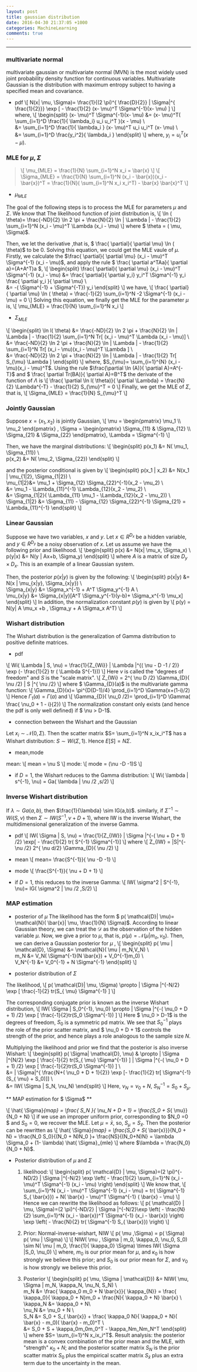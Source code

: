 ```yaml
---
layout: post
title: gaussian distribution
date: 2016-04-30 21:37:05 +1000 
categories: MachineLearning
comments: true
---
```


----------

### multivariate normal ###
multivariate gaussian or multivariate normal (MVN) is the most widely used joint probability density function for continuous variables. Multivariate Gaussian is the distribution with maximum entropy subject to having a specified mean and covariance. 

- pdf 
\\[
N(x| \mu, \Sigma)= \frac{1}{(2 \pi)^{ \frac{D}{2}} | \Sigma|^{ \frac{1}{2}}} \exp [ - \frac{1}{2} (x- \mu)^T \Sigma^{-1}(x- \mu) ]
\\]
where,
\\[
\begin{split}
(x- \mu)^T \Sigma^{-1}(x- \mu) &= (x- \mu)^T( \sum_{i=1}^D \frac{1}{ \lambda_i} u_i u_i^T )(x - \mu) \\\
&= \sum_{i=1}^D \frac{1}{ \lambda_i } (x- \mu)^T u_i u_i^T (x- \mu) \\\
&= \sum_{i=1}^D \frac{y_i^2}{ \lambda_i }
\end{split}
\\]
where, $y_i = u_i^T(x- \mu)$.

### MLE for $\mu, \Sigma$ ###
> \\[ \mu_{MLE} = \frac{1}{N} \sum_{i=1}^N x_i = \bar{x} \\]
> \\[ \Sigma_{MLE} = \frac{1}{N} \sum_{i=1}^N (x_i - \bar{x})(x_i - \bar{x})^T = \frac{1}{N}( \sum_{i=1}^N x_i x_i^T) - \bar{x} \bar{x}^T \\]

- $\mu_{MLE}$

The goal of the following steps is to process the MLE for parameters $\mu$ and $\Sigma$. We know that The likelihood function of joint distribution is,
\\[
\ln ( \theta)= \frac{-ND}{2} \ln 2 \pi + \frac{N}{2} \ln | \Lambda | - \frac{1}{2} \sum_{i=1}^N (x_i - \mu)^T \Lambda (x_i - \mu)
\\]
where $ \theta = ( \mu, \Sigma)$. 

Then, we let the derivative ,that is, $ \frac{ \partial}{ \partial \mu} \ln ( \theta)$ to be 0. Solving this equation, we could get the MLE vaule of $\mu$. Firstly, we calculate the $\frac{ \partial}{ \partial \mu} (x_i - \mu)^T \Sigma^{-1} (x_i - \mu)$, and apply the rule $ \frac{ \partial a^TAa}{ \partial a}=(A+A^T)a $,
\\[
\begin{split}
\frac{ \partial}{ \partial \mu} (x_i - \mu)^T \Sigma^{-1} (x_i - \mu) &= \frac{ \partial}{ \partial y_i} y_i^T \Sigma^{-1} y_i \frac{ \partial y_i }{ \partial \mu} \\\
&= -( \Sigma^{-1} + \Sigma^{-T}) y_i
\end{split}
\\]
 we have,
\\[
\frac{ \partial}{ \partial \mu} \ln ( \theta) = \frac{-1}{2} \sum_{i=1}^N -2 \Sigma^{-1} (x_i - \mu) = 0
\\]
Solving this equation, we finally get the MLE for the parameter $\mu$ is,
\\[
\mu_{MLE} = \frac{1}{N} \sum_{i=1}^N x_i
\\]
    
- $\Sigma_{MLE}$

\\[
\begin{split}
\ln l( \theta) &= \frac{-ND}{2} \ln 2 \pi + \frac{N}{2} \ln | \Lambda | - \frac{1}{2} \sum_{i=1}^N Tr[ (x_i - \mu)^T \Lambda (x_i - \mu)] \\\
&= \frac{-ND}{2} \ln 2 \pi + \frac{N}{2} \ln | \Lambda | - \frac{1}{2} \sum_{i=1}^N Tr[ (x_i - \mu)(x_i - \mu)^T \Lambda ] \\\
&= \frac{-ND}{2} \ln 2 \pi + \frac{N}{2} \ln | \Lambda | - \frac{1}{2} Tr[ S_{\mu} \Lambda ]
\end{split}
\\]
where, $S_{\mu}= \sum_{i=1}^{N} (x_i - \mu)(x_i - \mu)^T$. Using the rule $\frac{\partial \ln (A)}{ \partial A}=A^{-T}$ and $ \frac{ \partial Tr(BA)}{ \partial A}=B^T$ the derivate of the function of $\Lambda$ is
\\[
\frac{ \partial \ln l( \theta)}{ \partial \Lambda} = \frac{N}{2} \Lambda^{-T} - \frac{1}{2} S_{\mu}^T = 0
\\]
Finally, we get the MLE of $\Sigma$, that is,
\\[
\Sigma_{MLE} = \frac{1}{N} S_{\mu}^T
\\]

### Jointly Gaussian ###

Suppose $x=(x_1,x_2)$ is jointly Gaussian,
\\[
\mu = \begin{pmatrix} \mu_1 \\\ \mu_2 \end{pmatrix} , \Sigma = \begin{pmatrix} \Sigma_{11} & \Sigma_{12} \\\ \Sigma_{21} & \Sigma_{22} \end{pmatrix}, \Lambda = \Sigma^{-1}
\\]

Then, we have the marginal distributions:
\\[
\begin{split}
p(x_1) &= N( \mu_1, \Sigma_{11}) \\\
p(x_2) &= N( \mu_2, \Sigma_{22})
\end{split}
\\]

and the posterior conditional is given by
\\[
\begin{split}
p(x_1 | x_2) &= N(x_1 | \mu_{1|2}, \Sigma_{1|2}) \\\
\mu_{1|2}&= \mu_1 + \Sigma_{12} \Sigma_{22}^{-1}(x_2 - \mu_2) \\\
&= \mu_1 - \Lambda_{11}^{-1} \Lambda_{12}(x_2 - \mu_2) \\\
&= \Sigma_{1|2}( \Lambda_{11} \mu_1 - \Lambda_{12}(x_2 - \mu_2)) \\\
\Sigma_{1|2} &= \Sigma_{11} - \Sigma_{12} \Sigma_{22}^{-1} \Sigma_{21} = \Lambda_{11}^{-1}
\end{split}
\\]

### Linear Gaussian ###

Suppose we have two variables, $x$ and $y$. Let $x \in R^{D_x}$ be a hidden variable, and $y \in R^{D_y}$ be a noisy observation of $x$. Let us assume we have the following prior and likelihood.
\\[
\begin{split}
p(x) &= N(x| \mu_x, \Sigma_x) \\\
p(y|x) &= N(y | Ax+b, \Sigma_y)
\end{split}
\\]
where $A$ is a matrix of size $D_y \times D_x$. This is an example of a linear Gaussian system.

Then, the posterior $p(x|y)$ is given by the following:
\\[
\begin{split}
p(x|y) &= N(x | \mu_{x|y}, \Sigma_{x|y}) \\\
\Sigma_{x|y} &= \Sigma_x^{-1} + A^T \Sigma_y^{-1} A \\\
\mu_{x|y} &= \Sigma_{x|y}[A^T \Sigma_y^{-1}(y-b)+ \Sigma_x^{-1} \mu_x]
\end{split}
\\]
In addition, the normalization constant $p(y)$ is given by 
\\[
p(y) = N(y| A \mu_x +b , \Sigma_y + A \Sigma_x A^T)
\\]

### Wishart distribution ###
The Wishart distribution is the generalization of Gamma distribution to positive definite matrices.

- pdf

\\[
Wi( \Lambda | S, \nu) = \frac{1}{Z_{Wi}} | \Lambda |^{( \nu - D -1 / 2)} \exp (- \frac{1}{2} tr ( \Lambda S^{-1}))
\\]
Here $\nu$ is called the "degrees of freedom" and $S$ is the "scale matrix".
\\[
Z_{Wi} = 2^{ \nu D /2} \Gamma_{D}( \nu /2) | S |^{ \nu /2}
\\]
where $ \Gamma_{D}(a)$ is the multivariate gamma function:
\\[
\Gamma_{D}(x)= \pi^{D(D-1)/4} \prod_{i=1}^D \Gamma(x+(1-i)/2)
\\]
Hence $\Gamma_1(a) = \Gamma(a)$ and
\\[
\Gamma_{D}( \nu_0 /2)= \prod_{i=1}^D \Gamma( \frac{ \nu_0 + 1 - i}{2})
\\]
The normalization constant only exists (and hence the pdf is only well defined) if $ \nu > D-1$.

- connection between the Wishart and the Gaussian

Let $x_i \sim \mathcal{N}(0, \Sigma)$. Then the scatter matrix $S= \sum_{i=1}^N x_ix_i^T$ has a Wishart distribution: $S \sim Wi( \Sigma,1)$. Hence $E[S]= N \Sigma$.

- mean,mode

mean:
\\[
mean = \nu S
\\]
mode:
\\[
mode = (\nu -D -1)S
\\]

- if $D=1$, the Wishart reduces to the Gamma distribution:
\\[
Wi( \lambda | s^{-1}, \nu) = Ga( \lambda | \nu /2 ,s/2)
\\]

### Inverse Wishart distribution ###
If $\lambda \sim Ga(a,b)$, then $\frac{1}{\lambda} \sim IG(a,b)$. similarly, if $\Sigma^{-1} \sim Wi(S, \nu)$ then $\Sigma \sim IW(S^{-1}, \nu + D + 1)$, where IW is the inverse Wishart, the multidimensional generalization of the inverse Gamma.

- pdf
\\[
IW( \Sigma | S, \nu) = \frac{1}{Z_{IW}} | \Sigma |^{-( \nu + D + 1) /2} \exp[ - \frac{1}{2} tr( S^{-1} \Sigma^{-1}]
\\]
where 
\\[
Z_{IW} = |S|^{- \nu /2} 2^{ \nu d/2} \Gamma_{D}( \nu /2)
\\]

- mean
\\[
mean= \frac{S^{-1}}{ \nu -D -1}
\\]

- mode
\\[
\frac{S^{-1}}{ \nu + D + 1}
\\]

- if $D=1$, this reduces to the inverse Gamma:
\\[
IW( \sigma^2 | S^{-1}, \nu)= IG( \sigma^2 | \nu /2 ,S/2)
\\]

### MAP estimation ###

- posterior of $\mu$
The likelihood has the form $ p( \mathcal{D}| \mu)= \mathcal{N}( \bar{x}| \mu, \frac{1}{N} \Sigma)$. According to linear Gaussian theory, we can treat the $\mathcal{D}$ as the observation of the hidden variable $\mu$. Now, we give a prior to $\mu$, that is, $p( \mu) = \mathcal{N}( \mu | m_o, v_0)$. Then, we can derive a Gaussian posterior for $\mu$ ,
\\[
\begin{split}
p( \mu | \mathcal{D}, \Sigma) &= \mathcal{N}( \mu | m_N,V_N) \\\
m_N &= V_N( \Sigma^{-1}(N \bar{x}) + V_0^{-1}m_0) \\\
V_N^{-1} &= V_0^{-1} + N \Sigma^{-1}
\end{split}
\\]

- posterior distribution of $\Sigma$

The likelihood,
\\[
p( \mathcal{D}| \mu, \Sigma) \propto | \Sigma |^{-N/2} \exp [ \frac{-1}{2} tr(S_{ \mu} \Sigma^{-1} ]
\\]

The corresponding conjugate prior is known as the inverse Wishart distribution,
\\[
IW( \Sigma | S_0^{-1}, \nu_0) \propto | \Sigma |^{-( \nu_0 + D + 1) /2} \exp [ \frac{-1}{2}tr(S_0 \Sigma^{-1}) ]
\\]
Here $ \nu_0 > D-1$ is the degrees of freedom, $S_0$ is a symmetric pd matrix. We see that $S_0^{-1}$ plays the role of the prior scatter matrix, and $  \nu_0 + D + 1$ controls the strength of the prior, and hence plays a role analogous to the sample size $N$.

Multiplying the likelihood and prior we find that the posterior is also inverse Wishart:
\\[
\begin{split}
p( \Sigma| \mathcal{D}, \mu) & \propto | \Sigma |^{N/2}  \exp [ \frac{-1}{2} tr(S_{ \mu} \Sigma^{-1}) ]  | \Sigma |^{-( \nu_0 + D + 1) /2} \exp [ \frac{-1}{2}tr(S_0 \Sigma^{-1}) ] \\\
&= | \Sigma|^{ \frac{N+( \nu_0 + D + 1}{2}} \exp [- \frac{1}{2} tr[ \Sigma^{-1} (S_{ \mu} + S_0)]] \\\
&= IW( \Sigma | S_N, \nu_N)
\end{split}
\\]
Here, $\nu_N = \nu_0 + N$, $S_N^{-1} = S_0 + S_{ \mu}$.

  ** MAP estimation for $ \Sigma$ **
  
  \\[
  \hat{ \Sigma}_{map} = \frac{ S_N }{ \nu_N + D + 1} = \frac{S_0 + S_{ \mu}}{N_0 + N}
  \\]
  if  we use an improper uniform prior, corresponding to $N_0 =0 $ and $S_0 = 0$, we recover the MLE.
  Let $\mu = \bar{x}$, so, $S_{ \mu} = S_{ \hat{x}}$. Then the posterior can be rewritten as
  \\[
  \hat{ \Sigma}_{map} = \frac{S_0 + S_{ \bar{x}}}{N_0 + N} = \frac{N_0 S_0}{(N_0 + N)N_0  }+ \frac{NS}{(N_0+N)N} = \lambda \Sigma_0 + (1- \lambda) \hat{ \Sigma}_{mle}
  \\]
  where $\lambda = \frac{N_0}{N_0 + N}$.
  
- Posterior distribution of $\mu$ and $\Sigma$
	1. likelihood:
\\[
\begin{split}
p( \mathcal{D} | \mu, \Sigma)=(2 \pi)^{-ND/2} | \Sigma |^{-N/2} \exp \left( - \frac{1}{2} \sum_{i=1}^N (x_i - \mu)^T \Sigma^{-1} (x_i - \mu) \right)
\end{split}
\\]
We know that,
\\[
\sum_{i=1}^N (x_i - \mu)^T \Sigma^{-1} (x_i - \mu) = tr( \Sigma^{-1} S_{ \bar{x}}) + N( \bar{x} - \mu)^T \Sigma^{-1} ( \bar{x} - \mu)
\\]
Hence we can rewritte the likelihood as follows:
\\[
p( \mathcal{D} | \mu, \Sigma)=(2 \pi)^{-ND/2} | \Sigma |^{-N/2}\exp \left( - \frac{N}{2} \sum_{i=1}^N (x_i - \bar{x})^T \Sigma^{-1} (x_i - \bar{x}) \right) \exp \left( - \frac{N}{2} tr( \Sigma^{-1} S_{ \bar{x}}) \right)
\\]

	2. Prior: Normal-inverse-wishart, NIW
\\[
p( \mu ,\Sigma) = p( \Sigma) p( \mu | \Sigma)
\\]
\\[
NIW( \mu , \Sigma | m_0, \kappa_0, \nu_0, S_0) \sim N( \mu | m_0, \frac{1}{ \kappa_0} \Sigma) \times IW( \Sigma |S_0, \nu_0)
\\]
where, $m_0$ is our prior mean for $\mu$, and $\kappa_0$ is how strongly we believe this prior; and $S_0$ is our prior mean for $\Sigma$, and $\nu_0$ is how strongly we believe this prior.
	
	3. Posterior
\\[
\begin{split}
p( \mu, \Sigma | \mathcal{D}) &= NIW( \mu, \Sigma | m_N, \kappa_N, \nu_N, S_N) \\\
m_N &= \frac{ \kappa_0 m_0 + N \bar{x}}{ \kappa_{N}} = \frac{ \kappa_0}{ \kappa_0 + N}m_0 + \frac{N}{ \kappa_0 + N} \bar{x} \\\
\kappa_N &= \kappa_0 + N\\\
\nu_N &= \nu_0 + N \\\
S_N &= S_0 + S_{ \bar{x}} + \frac{ \kappa_0 N}{ \kappa_0 + N}( \bar{x} - m_0)( \bar{x} - m_0)^T \\\
&= S_0 + S + \kappa_0m_0m_0^T - \kappa_Nm_Nm_N^T
\end{split}
\\]
where $S= \sum_{i=1}^N x_ix_i^T$. Result analysis: the posterior mean is a convex combination of the prior mean and the MLE, with "strength" $\kappa_0 + N$; and the posterior scatter matrix $S_N$ is the prior scatter matrix $S_0$ plus the empirical scatter matrix $S_{ \bar{x}}$ plus an extra term due to the uncertainty in the mean.
